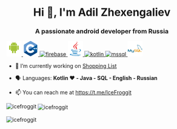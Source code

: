 <h1 align="center">Hi 👋, I'm Adil Zhexengaliev</h1>
<h3 align="center">A passionate android developer from Russia</h3>
<p align="left"> <a href="https://developer.android.com" target="_blank" rel="noreferrer"> <img src="https://raw.githubusercontent.com/devicons/devicon/master/icons/android/android-original-wordmark.svg" alt="android" width="40" height="40"/> </a> <a href="https://www.w3schools.com/cpp/" target="_blank" rel="noreferrer"> <img src="https://raw.githubusercontent.com/devicons/devicon/master/icons/cplusplus/cplusplus-original.svg" alt="cplusplus" width="40" height="40"/> </a> <a href="https://firebase.google.com/" target="_blank" rel="noreferrer"> <img src="https://www.vectorlogo.zone/logos/firebase/firebase-icon.svg" alt="firebase" width="40" height="40"/> </a> <a href="https://www.java.com" target="_blank" rel="noreferrer"> <img src="https://raw.githubusercontent.com/devicons/devicon/master/icons/java/java-original.svg" alt="java" width="40" height="40"/> </a> <a href="https://kotlinlang.org" target="_blank" rel="noreferrer"> <img src="https://www.vectorlogo.zone/logos/kotlinlang/kotlinlang-icon.svg" alt="kotlin" width="40" height="40"/> </a> <a href="https://www.microsoft.com/en-us/sql-server" target="_blank" rel="noreferrer"> <img src="https://www.svgrepo.com/show/303229/microsoft-sql-server-logo.svg" alt="mssql" width="40" height="40"/> </a> <a href="https://www.mysql.com/" target="_blank" rel="noreferrer"> <img src="https://raw.githubusercontent.com/devicons/devicon/master/icons/mysql/mysql-original-wordmark.svg" alt="mysql" width="40" height="40"/> </a> </p>

- 🔭 I’m currently working on [Shopping List](https://github.com/IceFroggit/ShoppingList)

- 🗣 Languages: **Kotlin ❤️ - Java - SQL - English - Russian**
- 📫 You can reach me at https://t.me/IceFroggit


<p><img align="left" src="https://github-readme-stats.vercel.app/api/top-langs?username=icefroggit&show_icons=true&locale=en&layout=compact" alt="icefroggit" /></p>

<p>&nbsp;<img align="center" src="https://github-readme-stats.vercel.app/api?username=icefroggit&show_icons=true&locale=en" alt="icefroggit" /></p>

<p><img align="center" src="https://github-readme-streak-stats.herokuapp.com/?user=icefroggit&" alt="icefroggit" /></p>
